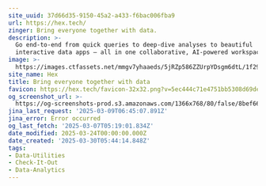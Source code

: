 ```yaml
---
site_uuid: 37d66d35-9150-45a2-a433-f6bac006fba9
url: https://hex.tech/
zinger: Bring everyone together with data.
description: >-
  Go end-to-end from quick queries to deep-dive analyses to beautiful
  interactive data apps – all in one collaborative, AI-powered workspace.
image: >-
  https://images.ctfassets.net/mmgv7yhaaeds/5jRZp586ZZUrpYDsgm6dtL/1f29413e09f12d60743799e68c827541/social-sharing-default.png
site_name: Hex
title: Bring everyone together with data
favicon: https://hex.tech/favicon-32x32.png?v=5ec444c71e4751bb5308d69de923cd78
og_screenshot_url: >-
  https://og-screenshots-prod.s3.amazonaws.com/1366x768/80/false/8bef66db9a8b6adc2404a72fbe9e090e2429fd8971e117ec45bc8578e9107d64.jpeg
jina_last_request: '2025-03-09T06:45:07.891Z'
jina_error: Error occurred
og_last_fetch: '2025-03-07T05:19:01.834Z'
date_modified: 2025-03-24T00:00:00.000Z
date_created: '2025-03-30T05:44:14.848Z'
tags:
- Data-Utilities
- Check-It-Out
- Data-Analytics
---
```










